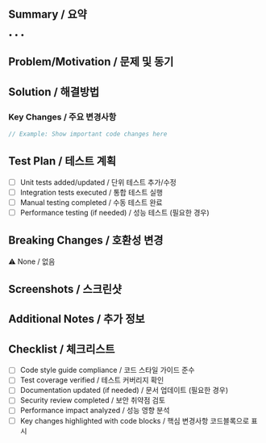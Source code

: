 ## Summary / 요약
<!-- 핵심 변경사항을 3-5개 불릿 포인트로 요약해주세요 -->
<!-- Summarize key changes in 3-5 bullet points -->
• 
• 
• 

## Problem/Motivation / 문제 및 동기
<!-- 현재 상황의 문제점이나 개선이 필요한 이유를 설명해주세요 -->
<!-- Describe the current problem or reason for improvement -->


## Solution / 해결방법
<!-- 문제를 어떻게 해결했는지 설명해주세요 -->
<!-- Explain how you solved the problem -->

### Key Changes / 주요 변경사항
<!-- 중요한 코드 변경사항을 코드블록으로 표시해주세요 -->
<!-- Highlight important code changes with code blocks -->
```typescript
// Example: Show important code changes here
```

## Test Plan / 테스트 계획
<!-- 변경사항을 어떻게 검증할 것인지 체크리스트로 작성해주세요 -->
<!-- Create a checklist of how you will verify the changes -->
- [ ] Unit tests added/updated / 단위 테스트 추가/수정
- [ ] Integration tests executed / 통합 테스트 실행
- [ ] Manual testing completed / 수동 테스트 완료
- [ ] Performance testing (if needed) / 성능 테스트 (필요한 경우)

## Breaking Changes / 호환성 변경
<!-- ⚠️ 기존 코드와 호환되지 않는 변경사항이 있다면 설명해주세요 -->
<!-- ⚠️ Describe any breaking changes if applicable -->
⚠️ None / 없음

## Screenshots / 스크린샷
<!-- UI 변경이 있는 경우 Before/After 스크린샷을 첨부해주세요 -->
<!-- Attach Before/After screenshots for UI changes -->

## Additional Notes / 추가 정보
<!-- 리뷰어가 알아야 할 추가 정보가 있다면 작성해주세요 -->
<!-- Any additional information reviewers should know -->

## Checklist / 체크리스트
- [ ] Code style guide compliance / 코드 스타일 가이드 준수
- [ ] Test coverage verified / 테스트 커버리지 확인
- [ ] Documentation updated (if needed) / 문서 업데이트 (필요한 경우)
- [ ] Security review completed / 보안 취약점 검토
- [ ] Performance impact analyzed / 성능 영향 분석
- [ ] Key changes highlighted with code blocks / 핵심 변경사항 코드블록으로 표시